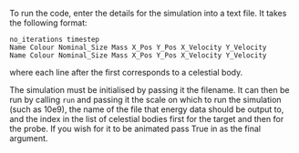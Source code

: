 To run the code, enter the details for the simulation into a text file. It takes the following format:

```
no_iterations timestep
Name Colour Nominal_Size Mass X_Pos Y_Pos X_Velocity Y_Velocity
Name Colour Nominal_Size Mass X_Pos Y_Pos X_Velocity Y_Velocity
```

where each line after the first corresponds to a celestial body.

The simulation must be initialised by passing it the filename. It can then be run by calling `run` and passing it the scale on which to run the simulation (such as 10e9), the name of the file that energy data should be output to, and the index in the list of celestial bodies first for the target and then for the probe. If you wish for it to be animated pass True in as the final argument.
